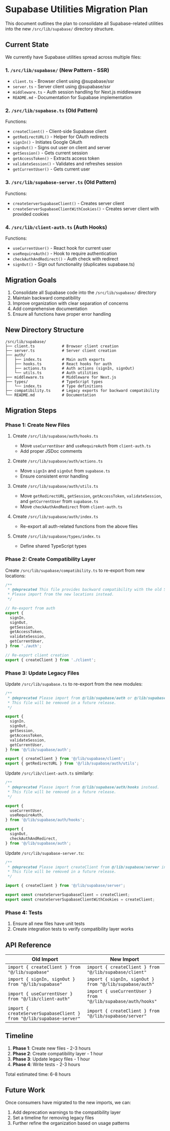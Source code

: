 # Supabase Utilities Migration Plan

This document outlines the plan to consolidate all Supabase-related utilities into the new `/src/lib/supabase/` directory structure.

## Current State

We currently have Supabase utilities spread across multiple files:

### 1. `/src/lib/supabase/` (New Pattern - SSR)
- `client.ts` - Browser client using @supabase/ssr
- `server.ts` - Server client using @supabase/ssr
- `middleware.ts` - Auth session handling for Next.js middleware
- `README.md` - Documentation for Supabase implementation

### 2. `/src/lib/supabase.ts` (Old Pattern)
Functions:
- `createClient()` - Client-side Supabase client
- `getRedirectURL()` - Helper for OAuth redirects
- `signIn()` - Initiates Google OAuth
- `signOut()` - Signs out user on client and server 
- `getSession()` - Gets current session
- `getAccessToken()` - Extracts access token
- `validateSession()` - Validates and refreshes session
- `getCurrentUser()` - Gets current user

### 3. `/src/lib/supabase-server.ts` (Old Pattern)
Functions:
- `createServerSupabaseClient()` - Creates server client
- `createServerSupabaseClientWithCookies()` - Creates server client with provided cookies

### 4. `/src/lib/client-auth.ts` (Auth Hooks)
Functions:
- `useCurrentUser()` - React hook for current user
- `useRequireAuth()` - Hook to require authentication
- `checkAuthAndRedirect()` - Auth check with redirect
- `signOut()` - Sign out functionality (duplicates supabase.ts)

## Migration Goals

1. Consolidate all Supabase code into the `/src/lib/supabase/` directory
2. Maintain backward compatibility
3. Improve organization with clear separation of concerns
4. Add comprehensive documentation
5. Ensure all functions have proper error handling

## New Directory Structure

```
/src/lib/supabase/
├── client.ts            # Browser client creation
├── server.ts            # Server client creation
├── auth/
│   ├── index.ts         # Main auth exports
│   ├── hooks.ts         # React hooks for auth
│   ├── actions.ts       # Auth actions (signIn, signOut)
│   └── utils.ts         # Auth utilities
├── middleware.ts        # Middleware for Next.js
├── types/               # TypeScript types
│   └── index.ts         # Type definitions
├── compatibility.ts     # Legacy exports for backward compatibility
└── README.md            # Documentation
```

## Migration Steps

### Phase 1: Create New Files

1. Create `/src/lib/supabase/auth/hooks.ts`
   - Move `useCurrentUser` and `useRequireAuth` from `client-auth.ts`
   - Add proper JSDoc comments

2. Create `/src/lib/supabase/auth/actions.ts`
   - Move `signIn` and `signOut` from `supabase.ts`
   - Ensure consistent error handling

3. Create `/src/lib/supabase/auth/utils.ts`
   - Move `getRedirectURL`, `getSession`, `getAccessToken`, `validateSession`, and `getCurrentUser` from `supabase.ts`
   - Move `checkAuthAndRedirect` from `client-auth.ts`

4. Create `/src/lib/supabase/auth/index.ts`
   - Re-export all auth-related functions from the above files

5. Create `/src/lib/supabase/types/index.ts`
   - Define shared TypeScript types

### Phase 2: Create Compatibility Layer

Create `/src/lib/supabase/compatibility.ts` to re-export from new locations:

```typescript
/**
 * @deprecated This file provides backward compatibility with the old Supabase utility structure.
 * Please import from the new locations instead.
 */

// Re-export from auth
export {
  signIn,
  signOut,
  getSession,
  getAccessToken,
  validateSession,
  getCurrentUser,
} from './auth';

// Re-export client creation
export { createClient } from './client';
```

### Phase 3: Update Legacy Files

Update `/src/lib/supabase.ts` to re-export from the new modules:

```typescript
/**
 * @deprecated Please import from @/lib/supabase/auth or @/lib/supabase/client instead.
 * This file will be removed in a future release.
 */

export {
  signIn,
  signOut,
  getSession,
  getAccessToken,
  validateSession,
  getCurrentUser,
} from '@/lib/supabase/auth';

export { createClient } from '@/lib/supabase/client';
export { getRedirectURL } from '@/lib/supabase/auth/utils';
```

Update `/src/lib/client-auth.ts` similarly:

```typescript
/**
 * @deprecated Please import from @/lib/supabase/auth/hooks instead.
 * This file will be removed in a future release.
 */

export {
  useCurrentUser,
  useRequireAuth,
} from '@/lib/supabase/auth/hooks';

export {
  signOut,
  checkAuthAndRedirect,
} from '@/lib/supabase/auth';
```

Update `/src/lib/supabase-server.ts`:

```typescript
/**
 * @deprecated Please import createClient from @/lib/supabase/server instead.
 * This file will be removed in a future release.
 */

import { createClient } from '@/lib/supabase/server';

export const createServerSupabaseClient = createClient;
export const createServerSupabaseClientWithCookies = createClient;
```

### Phase 4: Tests

1. Ensure all new files have unit tests
2. Create integration tests to verify compatibility layer works

## API Reference

| Old Import | New Import |
|------------|------------|
| `import { createClient } from "@/lib/supabase"` | `import { createClient } from "@/lib/supabase/client"` |
| `import { signIn, signOut } from "@/lib/supabase"` | `import { signIn, signOut } from "@/lib/supabase/auth"` |
| `import { useCurrentUser } from "@/lib/client-auth"` | `import { useCurrentUser } from "@/lib/supabase/auth/hooks"` |
| `import { createServerSupabaseClient } from "@/lib/supabase-server"` | `import { createClient } from "@/lib/supabase/server"` |

## Timeline

1. **Phase 1**: Create new files - 2-3 hours
2. **Phase 2**: Create compatibility layer - 1 hour
3. **Phase 3**: Update legacy files - 1 hour
4. **Phase 4**: Write tests - 2-3 hours

Total estimated time: 6-8 hours

## Future Work

Once consumers have migrated to the new imports, we can:

1. Add deprecation warnings to the compatibility layer
2. Set a timeline for removing legacy files
3. Further refine the organization based on usage patterns